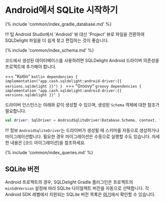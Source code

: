 # Android에서 SQLite 시작하기

{% include 'common/index_gradle_database.md' %}

!!! 팁
    Android Studio에서 'Android' 뷰 대신 'Project' 뷰로 파일을 전환하여 SQLDelight 파일을 더 쉽게 찾고 편집하는 것이 좋습니다.

{% include 'common/index_schema.md' %}

코드에서 생성된 데이터베이스를 사용하려면 SQLDelight Android 드라이버 의존성을 프로젝트에 추가해야 합니다.

=== "Kotlin"
    ```kotlin
    dependencies {
      implementation("app.cash.sqldelight:android-driver:{{ versions.sqldelight }}")
    }
    ```
=== "Groovy"
    ```groovy
    dependencies {
      implementation "app.cash.sqldelight:android-driver:{{ versions.sqldelight }}"
    }
    ```

드라이버 인스턴스는 아래와 같이 생성할 수 있으며, 생성된 `Schema` 객체에 대한 참조가 필요합니다.
```kotlin
val driver: SqlDriver = AndroidSqliteDriver(Database.Schema, context, "test.db")
```

!!! 정보
    `AndroidSqliteDriver`는 드라이버가 생성될 때 스키마를 자동으로 생성하거나 마이그레이션합니다. 필요한 경우 마이그레이션은 수동으로 실행할 수도 있습니다. 자세한 내용은 [코드 마이그레이션]을 참조하세요.

{% include 'common/index_queries.md' %}

## SQLite 버전

Android 프로젝트의 경우, SQLDelight Gradle 플러그인은 프로젝트의 `minSdkVersion` 설정에 따라 SQLite 다이얼렉트 버전을 자동으로 선택합니다. 각 Android SDK 레벨에서 지원되는 SQLite 버전 목록은 [여기](https://developer.android.com/reference/android/database/sqlite/package-summary)에서 확인할 수 있습니다.

[Code Migrations]: migrations#code-migrations